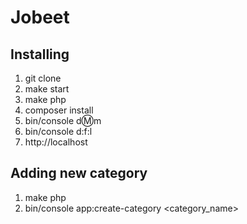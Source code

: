 # Jobeet
## Installing
1. git clone
2. make start
3. make php
4. composer install
5. bin/console d:m:m
6. bin/console d:f:l
7. http://localhost

## Adding new category
1. make php
2. bin/console app:create-category <category_name>
